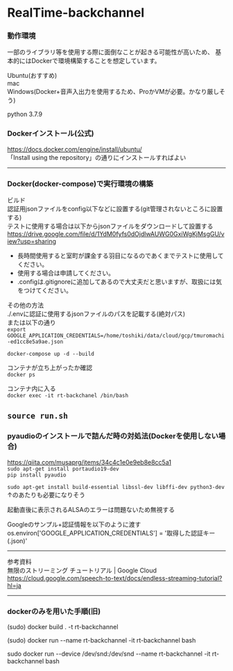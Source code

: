 # RealTime-backchannel
### 動作環境  
一部のライブラリ等を使用する際に面倒なことが起きる可能性が高いため、
基本的にはDockerで環境構築することを想定しています。

Ubuntu(おすすめ)  
mac  
Windows(Docker+音声入出力を使用するため、ProかVMが必要。かなり厳しそう)

python 3.7.9

### Dockerインストール(公式)
https://docs.docker.com/engine/install/ubuntu/  
「Install using the repository」の通りにインストールすればよい

----
### Docker(docker-compose)で実行環境の構築
ビルド  
認証用jsonファイルをconfig以下などに設置する(git管理されないところに設置する)  
テストに使用する場合は以下からjsonファイルをダウンロードして設置する  
https://drive.google.com/file/d/1YdM0fyfs0dOjdlwAUWG0GxiWgKjMsgGU/view?usp=sharing  
- 長時間使用すると室町が課金する羽目になるのであくまでテストに使用してください。 
- 使用する場合は申請してください。
- .configは.gitignoreに追加してあるので大丈夫だと思いますが、取扱には気をつけてください。  

その他の方法  
./.envに認証に使用するjsonファイルのパスを記載する(絶対パス)  
または以下の通り  
`export GOOGLE_APPLICATION_CREDENTIALS=/home/toshiki/data/cloud/gcp/tmuromachi-ed1cc8e5a9ae.json`

`docker-compose up -d --build`

コンテナが立ち上がったか確認  
`docker ps`

コンテナ内に入る  
`docker exec -it rt-backchanel /bin/bash`  

`source run.sh`
---
### pyaudioのインストールで詰んだ時の対処法(Dockerを使用しない場合)  
https://qiita.com/musaprg/items/34c4c1e0e9eb8e8cc5a1  
`sudo apt-get install portaudio19-dev`  
`pip install pyaudio`  

`sudo apt-get install build-essential libssl-dev libffi-dev python3-dev`  
↑のあたりも必要になりそう  

起動直後に表示されるALSAのエラーは問題ないため無視する

Googleのサンプル+認証情報を以下のように渡す  
os.environ['GOOGLE_APPLICATION_CREDENTIALS'] = '取得した認証キー(.json)'

---
参考資料  
無限のストリーミング チュートリアル | Google Cloud
https://cloud.google.com/speech-to-text/docs/endless-streaming-tutorial?hl=ja


----
### dockerのみを用いた手順(旧)

(sudo) docker build . -t rt-backchannel

(sudo) docker run --name rt-backchannel -it rt-backchannel bash

sudo docker run --device /dev/snd:/dev/snd --name rt-backchannel -it rt-backchannel bash
